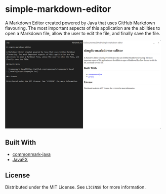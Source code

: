 # simple-markdown-editor

A Markdown Editor created powered by Java that uses GitHub Markdown flavouring. The most important aspects of this application are the abilities to open a Markdown file, allow the user to edit the file, and finally save the file.

![Screenshot](images/simple-markdown-editor-screenshot.png)

## Built With

- [commonmark-java](https://github.com/commonmark/commonmark-java)
- [JavaFX](https://openjfx.io/)

## License

Distributed under the MIT License. See `LICENSE` for more information.
    
